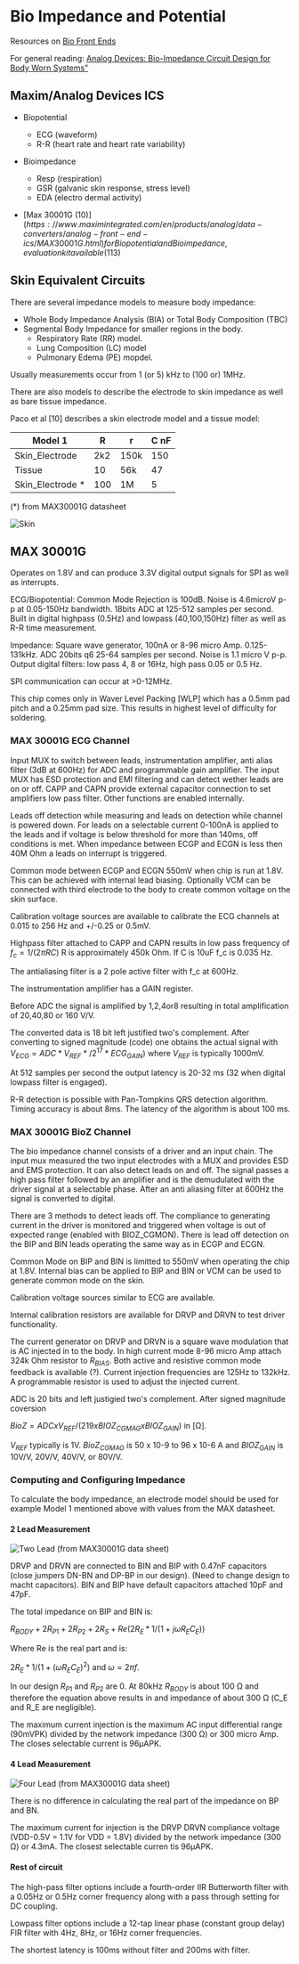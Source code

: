 # Bio Impedance and Potential
Resources on [Bio Front Ends](https://ez.analog.com/webinar/m/presentations/2742)

For general reading: [Analog Devices: Bio-Impedance Circuit Design for Body Worn Systems"](https://www.analog.com/en/resources/analog-dialogue/articles/bioimpedance-circuit-design-challenges.html)

## Maxim/Analog Devices ICS

- Biopotential
  - ECG (waveform)
  - R-R (heart rate and heart rate variability)
- Bioimpedance
  - Resp (respiration)
  - GSR (galvanic skin response, stress level)
  - EDA (electro dermal activity)

- [Max 30001G ($10)](https://www.maximintegrated.com/en/products/analog/data-converters/analog-front-end-ics/MAX30001G.html) for Biopotential and Bioimpedance, evaluation kit available ($113)

## Skin Equivalent Circuits

There are several impedance models to measure body impedance:
- Whole Body Impedance Analysis (BIA) or Total Body Composition (TBC)
- Segmental Body Impedance for smaller regions in the body.
  - Respiratory Rate (RR) model.
  - Lung Composition (LC) model 
  - Pulmonary Edema (PE) mopdel.

Usually measurements occur from 1 (or 5) kHz to (100 or) 1MHz.

There are also models to describe the electrode to skin impedance as well as bare tissue impedance.

Paco et al [10] describes a skin electrode model and a tissue model:

| Model 1          | R   | r    | C nF |
|---               |---  |---   |---   |
| Skin_Electrode   | 2k2 | 150k | 150  |
| Tissue           |  10 |  56k |  47  |
| Skin_Electrode * | 100 | 1M   |   5  |

(*) from MAX30001G datasheet

![Skin](Impedance_Board/skin_model1.svg)

## MAX 30001G 

Operates on 1.8V and can produce 3.3V digital output signals for SPI as well as interrupts.

ECG/Biopotential: 
Common Mode Rejection is 100dB. Noise is 4.6microV p-p at 0.05-150Hz bandwidth. 18bits ADC at 125-512 samples per second. Built in digital highpass (0.5Hz) and lowpass (40,100,150Hz) filter as well as R-R time measurement.

Impedance:
Square wave generator, 100nA or 8-96 micro Amp. 0.125-131kHz. ADC 20bits q6 25-64 samples per second. Noise is 1.1 micro V p-p. Output digital filters: low pass 4, 8 or 16Hz, high pass 0.05 or 0.5 Hz.

SPI communication can occur at >0-12MHz.

This chip comes only in Waver Level Packing [WLP] which has a 0.5mm pad pitch and a 0.25mm pad size. This results in highest level of difficulty for soldering.

### MAX 30001G ECG Channel

Input MUX to switch between leads, instrumentation amplifier, anti alias filter (3dB at 600Hz) for ADC and programmable gain amplifier. The input MUX has ESD protection and EMI filtering and can detect wether leads are on or off. CAPP and CAPN provide external capacitor connection to set amplifiers low pass filter. Other functions are enabled internally.

Leads off detection while measuring and leads on detection while channel is powered down. For leads on a selectable current 0-100nA is applied to the leads and if voltage is below threshold for more than 140ms, off conditions is met. When impedance between ECGP and ECGN is less then 40M Ohm a leads on interrupt is triggered.

Common mode between ECGP and ECGN 550mV when chip is run at 1.8V. This can be achieved with internal lead biasing. Optionally VCM can be connected with third electrode to the body to create common voltage on the skin surface.

Calibration voltage sources are available to calibrate the ECG channels at 0.015 to 256 Hz and +/-0.25 or 0.5mV.

Highpass filter attached to CAPP and CAPN results in low pass frequency of $f_c = 1 / (2 \pi R C)$ R is approximately 450k Ohm. If C is 10uF f_c is 0.035 Hz.

The antialiasing filter is a 2 pole active filter with f_c at 600Hz.

The instrumentation amplifier has a GAIN register. 

Before ADC the signal is amplified by 1,2,4or8 resulting in total amplification of 20,40,80 or 160 V/V.

The converted data is 18 bit left justified two's complement. After converting to signed magnitude (code) one obtains the actual signal with $V_{ECG}=ADC*V_{REF}*/2^{17} * ECG_{GAIN})$ where $V_{REF}$ is typically 1000mV.

At 512 samples per second the output latency is 20-32 ms (32 when digital lowpass filter is engaged).

R-R detection is possible with Pan-Tompkins QRS detection algorithm. Timing accuracy is about 8ms. The latency of the algorithm is about 100 ms.

### MAX 30001G BioZ Channel

The bio impedance channel consists of a driver and an input chain. The input mux measured the two input electrodes with a MUX and provides ESD and EMS protection. It can also detect leads on and off.  The signal passes a high pass filter followed by an amplifier and is the demudulated with the driver signal at a selectable phase. After an anti aliasing filter at 600Hz the signal is converted to digital.

There are 3 methods to detect leads off. The compliance to generating current in the driver is monitored and triggered when voltage is out of expected range (enabled with BIOZ_CGMON). There is lead off detection on the BIP and BIN leads operating the same way as in ECGP and ECGN. 

Common Mode on BIP and BIN is limitted to 550mV when operating the chip at 1.8V. Internal bias can be applied to BIP and BIN or VCM can be used to generate common mode on the skin.

Calibration voltage sources similar to ECG are available.

Internal calibration resistors are available for DRVP and DRVN to test driver functionality.

The current generator on DRVP and DRVN is a square wave modulation that is AC injected in to the body. In high current mode 8-96 micro Amp attach 324k Ohm resistor to $R_{BIAS}$. Both active and resistive common mode feedback is available (?). Current injection frequencies are 125Hz to 132kHz. A programmable resistor is used to adjust the injected current.

ADC is 20 bits and left justigied two's complement. After signed magnitude coversion 

$BioZ = ADC x V_{REF} / (219 x BIOZ_{CGMAG} x BIOZ_{GAIN})$ in [Ω].

$V_{REF}$ typically is 1V.  $BioZ_{CGMAG}$ is 50 x 10-9 to 96 x 10-6 A and $BIOZ_{GAIN}$ is 10V/V, 20V/V, 40V/V, or 80V/V.

### Computing and Configuring Impedance

To calculate the body impedance, an electrode model should be used for example Model 1 mentioned above with values from the MAX datasheet.

#### 2 Lead Measurement

![Two Lead](Impedance_Potential_Board/TwoLead.png)
(from MAX30001G data sheet)

DRVP and DRVN are connected to BIN and BIP with 0.47nF capacitors (close jumpers DN-BN and DP-BP in our design). (Need to change design to macht capacitors). BIN and BIP have default capacitors attached 10pF and 47pF.

The total impedance on BIP and BIN is:

$R_{BODY} + 2 R_{P1} + 2 R_{P2}+ 2 R_S + Re (2R_E * 1 / (1+jωR_E C_ E))$

Where Re is the real part and is:

$2R_E * 1 / (1+(ωR_E C_ E)^2)$ and $ω = 2 \pi f$.

In our design $R_{P1}$ and $R_{P2}$ are 0. At 80kHz $R_{BODY}$ is about 100 Ω and therefore the equation above results in and impedance of about 300 Ω (C_E and R_E are negligible).

The maximum current injection is the maximum AC input differential range (90mVPK) divided by the network impedance (300 Ω) or 300 micro Amp. The closes selectable current is 96μAPK.

#### 4 Lead Measurement

![Four Lead](Impedance_Potential_Board/FourLead.png)
(from MAX30001G data sheet)

There is no difference in calculating the real part of the impedance on BP and BN.

The maximum current for injection is the DRVP DRVN compliance voltage (VDD-0.5V = 1.1V for VDD = 1.8V) divided by the network impedance (300
Ω) or 4.3mA. The closest selectable curren tis 96μAPK.

#### Rest of circuit

The high-pass filter options include a fourth-order IIR Butterworth filter with a 0.05Hz or 0.5Hz corner frequency along with a pass through setting for DC coupling. 

Lowpass filter options include a 12-tap linear phase (constant group delay) FIR filter with 4Hz, 8Hz, or 16Hz corner frequencies.

The shortest latency is 100ms without filter and 200ms with filter.

